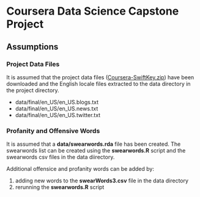 # Coursera Data Science Capstone Project

## Assumptions

### Project Data Files
 It is assumed that the project data files ([Coursera-SwiftKey.zip](https://d396qusza40orc.cloudfront.net/dsscapstone/dataset/Coursera-SwiftKey.zip)) have been downloaded and the English locale files extracted to the data directory in the project directory. 
 
 - data/final/en_US/en_US.blogs.txt
 - data/final/en_US/en_US.news.txt
 - data/final/en_US/en_US.twitter.txt
 
### Profanity and Offensive Words
It is assumed that a **data/swearwords.rda** file has been created. The swearwords list can be created using the **swearwords.R** script and the swearwords csv files in the data diirectory. 

Additional offensice and profanity words can be added by:

1. adding new words to the **swearWords3.csv** file in the data directory
2. rerunning the **swearwords.R** script